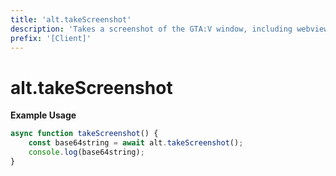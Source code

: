 ```yaml
---
title: 'alt.takeScreenshot'
description: 'Takes a screenshot of the GTA:V window, including webviews.'
prefix: '[Client]'
---
```


# alt.takeScreenshot

**Example Usage**

```js
async function takeScreenshot() {
    const base64string = await alt.takeScreenshot();
    console.log(base64string);
}
```
